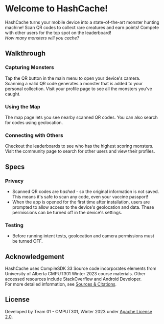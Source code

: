 # Welcome to HashCache!

HashCache turns your mobile device into a state-of-the-art monster hunting machine! Scan QR codes to collect rare creatures and earn points! Compete with other users for the top spot on the leaderboard!  
_How many monsters will you cache?_  

## Walkthrough
### Capturing Monsters
Tap the QR button in the main menu to open your device's camera.  
Scanning a valid QR code generates a monster that is added to your personal collection. Visit your profile page to see all the monsters you've caught.  

### Using the Map
The map page lets you see nearby scanned QR codes. You can also search for codes using geolocation.  

### Connecting with Others
Checkout the leaderboards to see who has the highest scoring monsters. Visit the community page to search for other users and view their profiles.  

## Specs  
### Privacy  
 - Scanned QR codes are _hashed_ - so the original information is not saved. This means it's safe to scan any code, even your vaccine passport!  
 - When the app is opened for the first time after installation, users are prompted to allow access to the device's geolocation and data. These permissions can be turned off in the device's settings.
 
 ### Testing  
 - Before running intent tests, geolocation and camera permissions must be turned OFF.

## Acknowledgement
HashCache uses CompileSDK 33
Source code incorporates elements from University of Alberta CMPUT301 Winter 2023 course materials. Other accessed resources include StackOverflow and Android Developer.  
For more detailed information, see [Sources & Citations](https://github.com/CMPUT301W23T01/HashCache/wiki/Sources-%26-Citations/_edit).

## License
Developed by Team 01 - CMPUT301, Winter 2023 under [Apache License 2.0](https://github.com/CMPUT301W23T01/HashCache/blob/main/LICENSE).
